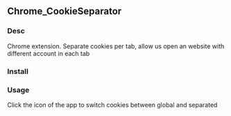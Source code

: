 Chrome_CookieSeparator
--------------------------------------

### Desc
Chrome extension. Separate cookies per tab, allow us open an website with different account in each tab

### Install



### Usage
Click the icon of the app to switch cookies between global and separated